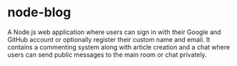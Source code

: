 # node-blog
A Node.js web application where users can sign in with their Google and GitHub account or optionally register their custom name and email. It contains a commenting system along with article creation and a chat where users can send public messages to the main room or chat privately.
